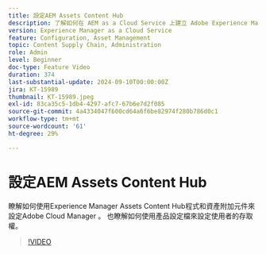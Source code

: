 ```yaml
---
title: 設定AEM Assets Content Hub
description: 了解如何在 AEM as a Cloud Service 上建立 Adobe Experience Manager Assets Content Hub。
version: Experience Manager as a Cloud Service
feature: Configuration, Asset Management
topic: Content Supply Chain, Administration
role: Admin
level: Beginner
doc-type: Feature Video
duration: 374
last-substantial-update: 2024-09-10T00:00:00Z
jira: KT-15989
thumbnail: KT-15989.jpeg
exl-id: 83ca35c5-1db4-4297-afc7-67b6e7d2f085
source-git-commit: 4a4334047f600cd64a6f6be82974f280b786d0c1
workflow-type: tm+mt
source-wordcount: '61'
ht-degree: 29%

---
```


# 設定AEM Assets Content Hub

瞭解如何使用Experience Manager Assets Content Hub程式和資產附加元件來設定Adobe Cloud Manager 。 也瞭解如何使用產品設定檔來設定使用者的存取權。

>[!VIDEO](https://video.tv.adobe.com/v/3472946/?learn=on&captions=chi_hant)
